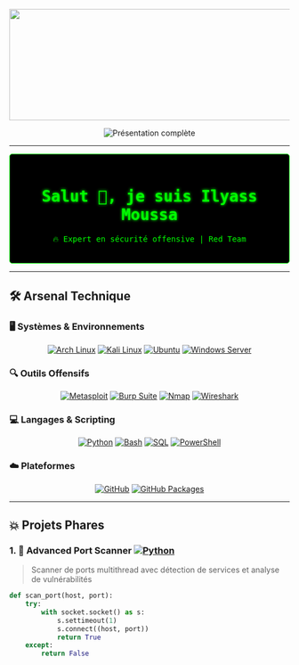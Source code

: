 <p align="center">
  <img src="Vidéo sans titre ‐ Réalisée avec Clipchamp.gif" width="800" height="200" />
</p>



<p align="center">
  <img src="https://readme-typing-svg.herokuapp.com/?font=Consolas&size=30&duration=2500&pause=1500&color=FF0000&background=000000&center=true&vCenter=true&width=1050&height=150&lines=Salut+👋,+je+suis+Ilyass+Moussa;🎓+CYBERSÉCURITÉ+%7C+ÉTUDIANT+ORIENTÉ+OFFENSIF+%26+RED+TEAM" alt="Présentation complète" />
</p>


---

<div style="background:#000;border:1px solid #0f0;padding:20px;border-radius:5px;font-family:monospace" align="center">
  <h1 style="color:#0f0;text-shadow:0 0 5px #0f0">Salut 👋, je suis Ilyass Moussa</h1>
  <p style="color:#0f0">🔥 Expert en sécurité offensive | Red Team</p>
</div>

---


## 🛠️ Arsenal Technique

### 🖥️ Systèmes & Environnements
<div align="center">
  <a href="https://archlinux.org/" target="_blank"><img src="https://img.shields.io/badge/Arch_Linux-1793D1?style=for-the-badge&logo=arch-linux&logoColor=white" alt="Arch Linux"/></a>
  <a href="https://www.kali.org/" target="_blank"><img src="https://img.shields.io/badge/Kali_Linux-557C94?style=for-the-badge&logo=kali-linux&logoColor=white" alt="Kali Linux"/></a>
  <a href="https://ubuntu.com/" target="_blank"><img src="https://img.shields.io/badge/Ubuntu-E95420?style=for-the-badge&logo=ubuntu&logoColor=white" alt="Ubuntu"/></a>
  <a href="https://www.microsoft.com/windows/server" target="_blank"><img src="https://img.shields.io/badge/Windows_Server-0078D6?style=for-the-badge&logo=windows&logoColor=white" alt="Windows Server"/></a>
</div>

### 🔍 Outils Offensifs
<div align="center">
  <a href="https://www.metasploit.com/" target="_blank"><img src="https://img.shields.io/badge/Metasploit-FF0000?style=for-the-badge&logo=metasploit&logoColor=white" alt="Metasploit"/></a>
  <a href="https://portswigger.net/burp" target="_blank"><img src="https://img.shields.io/badge/Burp_Suite-F47C20?style=for-the-badge&logo=burp-suite&logoColor=white" alt="Burp Suite"/></a>
  <a href="https://nmap.org/" target="_blank"><img src="https://img.shields.io/badge/Nmap-4F5D95?style=for-the-badge&logo=nmap&logoColor=white" alt="Nmap"/></a>
  <a href="https://www.wireshark.org/" target="_blank"><img src="https://img.shields.io/badge/Wireshark-1679A7?style=for-the-badge&logo=wireshark&logoColor=white" alt="Wireshark"/></a>
</div>

### 💻 Langages & Scripting
<div align="center">
  <a href="https://www.python.org/" target="_blank"><img src="https://img.shields.io/badge/Python-3776AB?style=for-the-badge&logo=python&logoColor=white" alt="Python"/></a>
  <a href="https://www.gnu.org/software/bash/" target="_blank"><img src="https://img.shields.io/badge/Bash-4EAA25?style=for-the-badge&logo=gnu-bash&logoColor=white" alt="Bash"/></a>
  <a href="https://www.mysql.com/" target="_blank"><img src="https://img.shields.io/badge/SQL-4479A1?style=for-the-badge&logo=mysql&logoColor=white" alt="SQL"/></a>
  <a href="https://docs.microsoft.com/powershell/" target="_blank"><img src="https://img.shields.io/badge/PowerShell-5391FE?style=for-the-badge&logo=powershell&logoColor=white" alt="PowerShell"/></a>
</div>

### ☁️ Plateformes
<div align="center">
  <a href="https://github.com/" target="_blank"><img src="https://img.shields.io/badge/GitHub-181717?style=for-the-badge&logo=github&logoColor=white&labelColor=000000&color=00FF00" alt="GitHub"/></a>
  <a href="https://github.com/features/packages" target="_blank"><img src="https://img.shields.io/badge/GitHub_Packages-181717?style=for-the-badge&logo=github&logoColor=white&labelColor=000000&color=FFD700" alt="GitHub Packages"/></a>
</div>

---

## 💥 Projets Phares

### 1. 🚨 **Advanced Port Scanner** [![Python](https://img.shields.io/badge/Python-3.8+-yellow?logo=python)](https://python.org)
> Scanner de ports multithread avec détection de services et analyse de vulnérabilités
```python
def scan_port(host, port):
    try:
        with socket.socket() as s:
            s.settimeout(1)
            s.connect((host, port))
            return True
    except:
        return False
